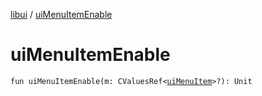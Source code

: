 [libui](README.md) / [uiMenuItemEnable](ui-menu-item-enable.md)

# uiMenuItemEnable

`fun uiMenuItemEnable(m: CValuesRef<`[`uiMenuItem`](ui-menu-item.md)`>?): Unit`